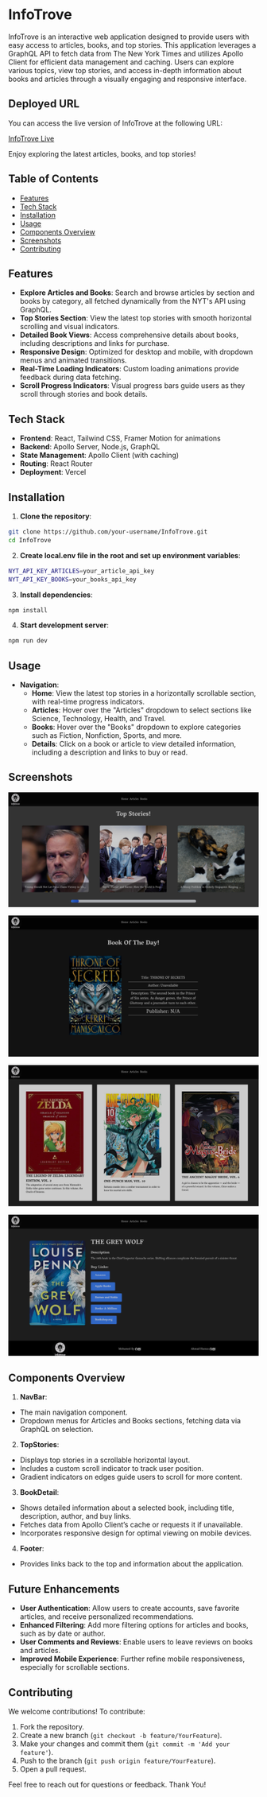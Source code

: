 # InfoTrove

InfoTrove is an interactive web application designed to provide users with easy access to articles, books, and top stories. This application leverages a GraphQL API to fetch data from The New York Times and utilizes Apollo Client for efficient data management and caching. Users can explore various topics, view top stories, and access in-depth information about books and articles through a visually engaging and responsive interface.

## Deployed URL

You can access the live version of InfoTrove at the following URL:

[InfoTrove Live](https://info-trove.vercel.app/)

Enjoy exploring the latest articles, books, and top stories!

## Table of Contents

- [Features](#features)
- [Tech Stack](#tech-stack)
- [Installation](#installation)
- [Usage](#usage)
- [Components Overview](#components-overview)
- [Screenshots](#screenshots)
- [Contributing](#contributing)

## Features

- **Explore Articles and Books**: Search and browse articles by section and books by category, all fetched dynamically from the NYT's API using GraphQL.
- **Top Stories Section**: View the latest top stories with smooth horizontal scrolling and visual indicators.
- **Detailed Book Views**: Access comprehensive details about books, including descriptions and links for purchase.
- **Responsive Design**: Optimized for desktop and mobile, with dropdown menus and animated transitions.
- **Real-Time Loading Indicators**: Custom loading animations provide feedback during data fetching.
- **Scroll Progress Indicators**: Visual progress bars guide users as they scroll through stories and book details.

## Tech Stack

- **Frontend**: React, Tailwind CSS, Framer Motion for animations
- **Backend**: Apollo Server, Node.js, GraphQL
- **State Management**: Apollo Client (with caching)
- **Routing**: React Router
- **Deployment**: Vercel

## Installation

1. **Clone the repository**:

```bash
git clone https://github.com/your-username/InfoTrove.git
cd InfoTrove
```

2. **Create local.env file in the root and set up environment variables**:

```bash
NYT_API_KEY_ARTICLES=your_article_api_key
NYT_API_KEY_BOOKS=your_books_api_key
```

3. **Install dependencies**:

```bash
npm install
```

4. **Start development server**:

```bash
npm run dev
```

## Usage

- **Navigation**:
  - **Home**: View the latest top stories in a horizontally scrollable section, with real-time progress indicators.
  - **Articles**: Hover over the "Articles" dropdown to select sections like Science, Technology, Health, and Travel.
  - **Books**: Hover over the "Books" dropdown to explore categories such as Fiction, Nonfiction, Sports, and more.
  - **Details**: Click on a book or article to view detailed information, including a description and links to buy or read.

## Screenshots

![Top Stories](./website/public/TopStoriess.png)

![Book Of The Day](./website/public/Book%20of%20the%20day.png)

![Books](./website/public/Books.png.png)

![Book](./website/public/Book.png)

## Components Overview

1. **NavBar**:

- The main navigation component.
- Dropdown menus for Articles and Books sections, fetching data via GraphQL on selection.

2. **TopStories**:

- Displays top stories in a scrollable horizontal layout.
- Includes a custom scroll indicator to track user position.
- Gradient indicators on edges guide users to scroll for more content.

3. **BookDetail**:

- Shows detailed information about a selected book, including title, description, author, and buy links.
- Fetches data from Apollo Client’s cache or requests it if unavailable.
- Incorporates responsive design for optimal viewing on mobile devices.

4. **Footer**:

- Provides links back to the top and information about the application.

## Future Enhancements

- **User Authentication**: Allow users to create accounts, save favorite articles, and receive personalized recommendations.
- **Enhanced Filtering**: Add more filtering options for articles and books, such as by date or author.
- **User Comments and Reviews**: Enable users to leave reviews on books and articles.
- **Improved Mobile Experience**: Further refine mobile responsiveness, especially for scrollable sections.

## Contributing

We welcome contributions! To contribute:

1. Fork the repository.
2. Create a new branch (`git checkout -b feature/YourFeature`).
3. Make your changes and commit them (`git commit -m 'Add your feature'`).
4. Push to the branch (`git push origin feature/YourFeature`).
5. Open a pull request.

Feel free to reach out for questions or feedback. Thank You!
